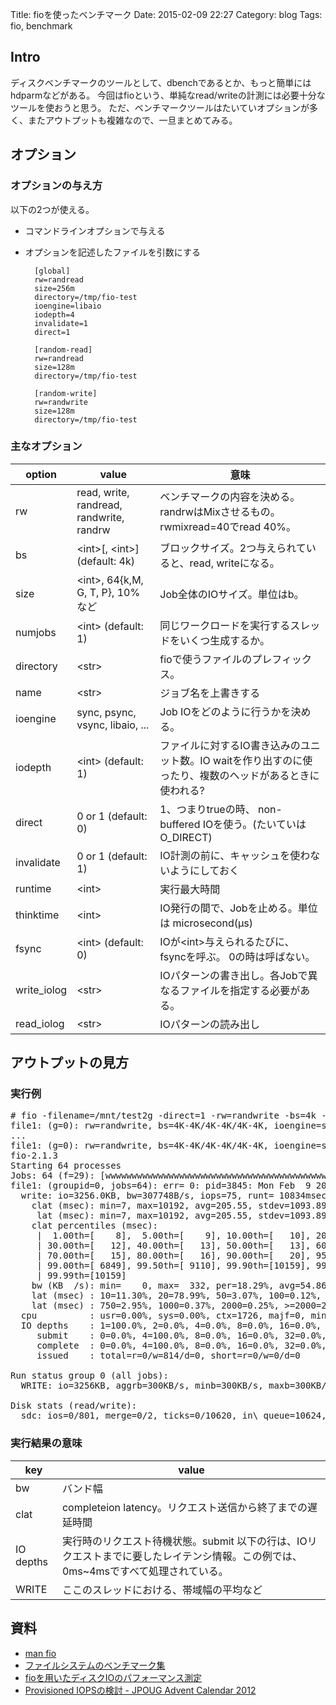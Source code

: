 Title: fioを使ったベンチマーク
Date: 2015-02-09 22:27
Category: blog
Tags: fio, benchmark

## Intro

ディスクベンチマークのツールとして、dbenchであるとか、もっと簡単にはhdparmなどがある。
今回はfioという、単純なread/writeの計測には必要十分なツールを使おうと思う。
ただ、ベンチマークツールはたいていオプションが多く、またアウトプットも複雑なので、一旦まとめてみる。

## オプション

### オプションの与え方
以下の2つが使える。

- コマンドラインオプションで与える
- オプションを記述したファイルを引数にする

        [global]
        rw=randread
        size=256m
        directory=/tmp/fio-test
        ioengine=libaio
        iodepth=4
        invalidate=1
        direct=1

        [random-read]
        rw=randread
        size=128m
        directory=/tmp/fio-test

        [random-write]
        rw=randwrite
        size=128m
        directory=/tmp/fio-test

### 主なオプション

| option | value | 意味 |
|-------|--------|-----|
| rw | read, write, randread, randwrite, randrw | ベンチマークの内容を決める。randrwはMixさせるもの。rwmixread=40でread 40%。|
| bs | <int\>[, <int\>] (default: 4k) | ブロックサイズ。2つ与えられていると、read, writeになる。 |
| size | <int\>, 64\{k,M, G, T, P\}, 10% など | Job全体のIOサイズ。単位はb。|
| numjobs | <int\> (default: 1) | 同じワークロードを実行するスレッドをいくつ生成するか。 |
| directory | <str\> | fioで使うファイルのプレフィックス。|
| name | <str\> | ジョブ名を上書きする |
| ioengine | sync, psync, vsync, libaio, ... | Job IOをどのように行うかを決める。 |
| iodepth | <int\> (default: 1) | ファイルに対するIO書き込みのユニット数。IO waitを作り出すのに使ったり、複数のヘッドがあるときに使われる? |
| direct | 0 or 1 (default: 0) | 1、つまりtrueの時、 non-buffered IOを使う。(たいていは O\_DIRECT) |
| invalidate | 0 or 1 (default: 1) | IO計測の前に、キャッシュを使わないようにしておく |
| runtime | <int\> | 実行最大時間 |
| thinktime | <int\> | IO発行の間で、Jobを止める。単位は microsecond(μs) |
| fsync | <int\> (default: 0) | IOが<int\>与えられるたびに、fsyncを呼ぶ。 0の時は呼ばない。 |
| write\_iolog | <str\> | IOパターンの書き出し。各Jobで異なるファイルを指定する必要がある。 |
| read\_iolog | <str\> | IOパターンの読み出し |

## アウトプットの見方
### 実行例

<pre>
# fio -filename=/mnt/test2g -direct=1 -rw=randwrite -bs=4k -size=2G -numjobs=64 -runtime=10 -group\_reporting -name=file1
file1: (g=0): rw=randwrite, bs=4K-4K/4K-4K/4K-4K, ioengine=sync, iodepth=1
...
file1: (g=0): rw=randwrite, bs=4K-4K/4K-4K/4K-4K, ioengine=sync, iodepth=1
fio-2.1.3
Starting 64 processes
Jobs: 64 (f=29): [wwwwwwwwwwwwwwwwwwwwwwwwwwwwwwwwwwwwwwwwwwwwwwwwwwwwwwwwwwwwwwww] [100.0% done] [0KB/315KB/0KB /s] [0/78/0 iops] [eta 00m:00s]
file1: (groupid=0, jobs=64): err= 0: pid=3845: Mon Feb  9 20:10:11 2015
  write: io=3256.0KB, bw=307748B/s, iops=75, runt= 10834msec
    clat (msec): min=7, max=10192, avg=205.55, stdev=1093.89
     lat (msec): min=7, max=10192, avg=205.55, stdev=1093.89
    clat percentiles (msec):
     |  1.00th=[    8],  5.00th=[    9], 10.00th=[   10], 20.00th=[   11],
     | 30.00th=[   12], 40.00th=[   13], 50.00th=[   13], 60.00th=[   14],
     | 70.00th=[   15], 80.00th=[   16], 90.00th=[   20], 95.00th=[  586],
     | 99.00th=[ 6849], 99.50th=[ 9110], 99.90th=[10159], 99.95th=[10159],
     | 99.99th=[10159]
    bw (KB  /s): min=    0, max=  332, per=18.29%, avg=54.86, stdev=114.66
    lat (msec) : 10=11.30%, 20=78.99%, 50=3.07%, 100=0.12%, 250=0.12%
    lat (msec) : 750=2.95%, 1000=0.37%, 2000=0.25%, >=2000=2.83%
  cpu          : usr=0.00%, sys=0.00%, ctx=1726, majf=0, minf=1909
  IO depths    : 1=100.0%, 2=0.0%, 4=0.0%, 8=0.0%, 16=0.0%, 32=0.0%, >=64=0.0%
     submit    : 0=0.0%, 4=100.0%, 8=0.0%, 16=0.0%, 32=0.0%, 64=0.0%, >=64=0.0%
     complete  : 0=0.0%, 4=100.0%, 8=0.0%, 16=0.0%, 32=0.0%, 64=0.0%, >=64=0.0%
     issued    : total=r=0/w=814/d=0, short=r=0/w=0/d=0

Run status group 0 (all jobs):
  WRITE: io=3256KB, aggrb=300KB/s, minb=300KB/s, maxb=300KB/s, mint=10834msec, maxt=10834msec

Disk stats (read/write):
  sdc: ios=0/801, merge=0/2, ticks=0/10620, in\_queue=10624, util=98.48%
</pre>

### 実行結果の意味

| key | value |
|-----|-------|
| bw | バンド幅 |
| clat | completeion latency。リクエスト送信から終了までの遅延時間 |
| IO depths | 実行時のリクエスト待機状態。submit 以下の行は、IOリクエストまでに要したレイテンシ情報。この例では、0ms~4msですべて処理されている。 |
| WRITE | ここのスレッドにおける、帯域幅の平均など |

## 資料
- [man fio](http://linux.die.net/man/1/fio)
- [ファイルシステムのベンチマーク集](http://www.nminoru.jp/~nminoru/unix/fs_benchmarks.html)
- [fioを用いたディスクIOのパフォーマンス測定](http://sourceforge.jp/magazine/08/05/22/0127246)
- [Provisioned IOPSの検討 - JPOUG Advent Calendar 2012](http://d.hatena.ne.jp/sh2/20121217)
